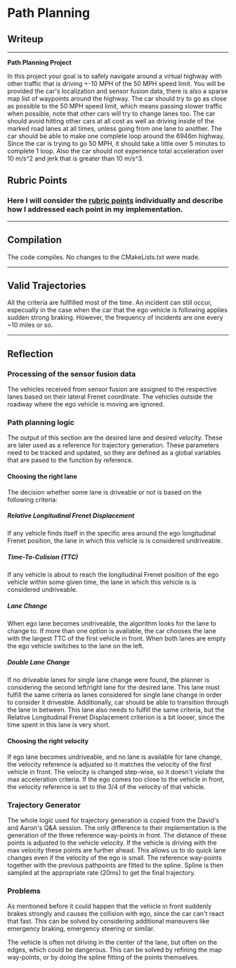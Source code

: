 # **Path Planning**

## Writeup

---

**Path Planning Project**

In this project your goal is to safely navigate around a virtual highway with other traffic that is driving +-10 MPH of the 50 MPH speed limit. You will be provided the car's localization and sensor fusion data, there is also a sparse map list of waypoints around the highway. The car should try to go as close as possible to the 50 MPH speed limit, which means passing slower traffic when possible, note that other cars will try to change lanes too. The car should avoid hitting other cars at all cost as well as driving inside of the marked road lanes at all times, unless going from one lane to another. The car should be able to make one complete loop around the 6946m highway. Since the car is trying to go 50 MPH, it should take a little over 5 minutes to complete 1 loop. Also the car should not experience total acceleration over 10 m/s^2 and jerk that is greater than 10 m/s^3.


## Rubric Points
### Here I will consider the [rubric points](https://review.udacity.com/#!/rubrics/1971/view) individually and describe how I addressed each point in my implementation.

---
## Compilation

The code compiles. No changes to the CMakeLists.txt were made.

---
## Valid Trajectories

All the criteria are fullfilled most of the time. An incident can still occur, especually in the case when the car that the ego vehicle is following applies sudden strong braking. However, the frequency of incidents are one every ~10 miles or so.

---
## Reflection

### Processing of the sensor fusion data

The vehicles received from sensor fusion are assigned to the respective lanes based on their lateral Frenet coordinate. The vehicles outside the roadway where the ego vehicle is moving are ignored.

### Path planning logic

The output of this section are the desired lane and desired velocity. These are later used as a reference for trajectory generation. These parameters need to be tracked and updated, so they are defined as a global variables that are pased to the function by reference.

#### Choosing the right lane

The decision whether some lane is driveable or not is based on the following criteria:

##### Relative Longitudinal Frenet Displacement

If any vehicle finds itself in the specific area around the ego longitudinal Frenet position, the lane in which this vehicle is is considered undriveable.

##### Time-To-Colision (TTC)

If any vehicle is about to reach the longitudinal Frenet position of the ego vehicle within some given time, the lane in which this vehicle is is considered undriveable.

##### Lane Change

When ego lane becomes undriveable, the algorithm looks for the lane to change to. If more than one option is available, the car chooses the lane with the largest TTC of the first vehicle in front. When both lanes are empty the ego vehicle switches to the lane on the left.

##### Double Lane Change

If no driveable lanes for single lane change were found, the planner is considering the second left/right lane for the desired lane. This lane must fulfill the same criteria as lanes considered for single lane change in order to consider it driveable. Additionally, car should be able to transition through the lane in between. This lane also needs to fulfill the same criteria, but the Relative Longitudinal Frenet Displacement criterion is a bit looser, since the time spent in this lane is very short.

#### Choosing the right velocity

If ego lane becomes undriveable, and no lane is available for lane change, the velocity reference is adjusted so it matches the velocity of the first vehicle in front. The velocity is changed step-wise, so it doesn't violate the max acceleration criteria. If the ego comes too close to the vehicle in front, the velocity reference is set to the 3/4 of the velocity of that vehicle.

### Trajectory Generator

The whole logic used for trajectory generation is copied from the David's and Aaron's Q&A session. The only difference to their implementation is the generation of the three reference way-points in front. The distance of these points is adjusted to the vehicle velocity. If the vehicle is driving with the max velocity these points are further ahead. This allows us to do quick lane changes even if the velocity of the ego is small. The reference way-points together with the previous pathpoints are fitted to the spline. Spline is then sampled at the appropriate rate (20ms) to get the final trajectory.

### Problems

As mentioned before it could happen that the vehicle in front suddenly brakes strongly and causes the collision with ego, since the car can't react that fast. This can be solved by considering additional maneuvers like emergency braking, emergency steering or similar.

The vehicle is often not driving in the center of the lane, but often on the edges, which could be dangerous. This can be solved by refining the map way-points, or by doing the spline fitting of the points themselves.
